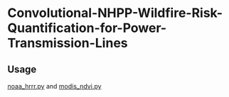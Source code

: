 # Convolutional-NHPP-Wildfire-Risk-Quantification-for-Power-Transmission-Lines
## Usage
[noaa_hrrr.py]([https://link-url-here.org](https://github.com/paper-review111/Convolutional-NHPP-Wildfire-Risk-Quantification-for-Power-Transmission-Lines/blob/main/noaa_hrrr.py)) and [modis_ndvi.py]([[https://link-url-here.org](https://github.com/paper-review111/Convolutional-NHPP-Wildfire-Risk-Quantification-for-Power-Transmission-Lines/blob/main/noaa_hrrr.py](https://github.com/paper-review111/Convolutional-NHPP-Wildfire-Risk-Quantification-for-Power-Transmission-Lines/blob/main/modis_ndvi.py)))

